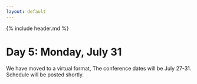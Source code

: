 ```yaml
---
layout: default
---
```


{% include header.md %}

# Day 5: Monday, July 31

We have moved to a virtual format, The conference dates will be July 27-31.  Schedule will be posted shortly.
